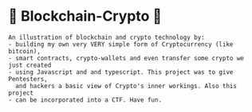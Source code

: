 # 🚀 Blockchain-Crypto 🚀
    An illustration of blockchain and crypto technology by:
    - building my own very VERY simple form of Cryptocurrency (like bitcoin), 
    - smart contracts, crypto-wallets and even transfer some crypto we just created  
    - using Javascript and and typescript. This project was to give Pentesters,
      and hackers a basic view of Crypto's inner workings. Also this project
    - can be incorporated into a CTF. Have fun.
